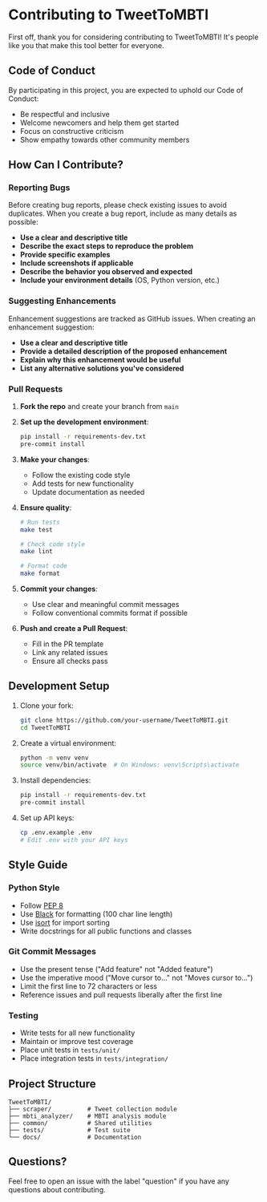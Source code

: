 # Contributing to TweetToMBTI

First off, thank you for considering contributing to TweetToMBTI! It's people like you that make this tool better for everyone.

## Code of Conduct

By participating in this project, you are expected to uphold our Code of Conduct:
- Be respectful and inclusive
- Welcome newcomers and help them get started
- Focus on constructive criticism
- Show empathy towards other community members

## How Can I Contribute?

### Reporting Bugs

Before creating bug reports, please check existing issues to avoid duplicates. When you create a bug report, include as many details as possible:

- **Use a clear and descriptive title**
- **Describe the exact steps to reproduce the problem**
- **Provide specific examples**
- **Include screenshots if applicable**
- **Describe the behavior you observed and expected**
- **Include your environment details** (OS, Python version, etc.)

### Suggesting Enhancements

Enhancement suggestions are tracked as GitHub issues. When creating an enhancement suggestion:

- **Use a clear and descriptive title**
- **Provide a detailed description of the proposed enhancement**
- **Explain why this enhancement would be useful**
- **List any alternative solutions you've considered**

### Pull Requests

1. **Fork the repo** and create your branch from `main`
2. **Set up the development environment**:
   ```bash
   pip install -r requirements-dev.txt
   pre-commit install
   ```

3. **Make your changes**:
   - Follow the existing code style
   - Add tests for new functionality
   - Update documentation as needed

4. **Ensure quality**:
   ```bash
   # Run tests
   make test
   
   # Check code style
   make lint
   
   # Format code
   make format
   ```

5. **Commit your changes**:
   - Use clear and meaningful commit messages
   - Follow conventional commits format if possible

6. **Push and create a Pull Request**:
   - Fill in the PR template
   - Link any related issues
   - Ensure all checks pass

## Development Setup

1. Clone your fork:
   ```bash
   git clone https://github.com/your-username/TweetToMBTI.git
   cd TweetToMBTI
   ```

2. Create a virtual environment:
   ```bash
   python -m venv venv
   source venv/bin/activate  # On Windows: venv\Scripts\activate
   ```

3. Install dependencies:
   ```bash
   pip install -r requirements-dev.txt
   pre-commit install
   ```

4. Set up API keys:
   ```bash
   cp .env.example .env
   # Edit .env with your API keys
   ```

## Style Guide

### Python Style

- Follow [PEP 8](https://www.python.org/dev/peps/pep-0008/)
- Use [Black](https://github.com/psf/black) for formatting (100 char line length)
- Use [isort](https://pycqa.github.io/isort/) for import sorting
- Write docstrings for all public functions and classes

### Git Commit Messages

- Use the present tense ("Add feature" not "Added feature")
- Use the imperative mood ("Move cursor to..." not "Moves cursor to...")
- Limit the first line to 72 characters or less
- Reference issues and pull requests liberally after the first line

### Testing

- Write tests for all new functionality
- Maintain or improve test coverage
- Place unit tests in `tests/unit/`
- Place integration tests in `tests/integration/`

## Project Structure

```
TweetToMBTI/
├── scraper/          # Tweet collection module
├── mbti_analyzer/    # MBTI analysis module
├── common/           # Shared utilities
├── tests/            # Test suite
└── docs/             # Documentation
```

## Questions?

Feel free to open an issue with the label "question" if you have any questions about contributing.